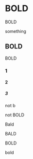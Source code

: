 # BOLD

BOLD

something

## BOLD

BOLD

### 1

#### 2

##### 3

not b

not BOLD

Bald

BALD

BOLD

bold
